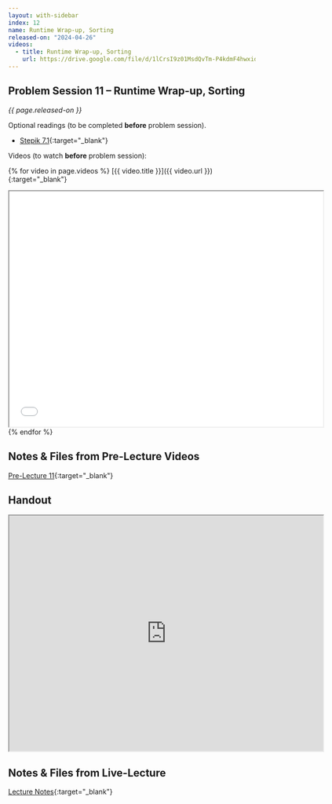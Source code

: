 ```yaml
---
layout: with-sidebar
index: 12
name: Runtime Wrap-up, Sorting
released-on: "2024-04-26"
videos:
  - title: Runtime Wrap-up, Sorting
    url: https://drive.google.com/file/d/1lCrsI9z01MsdQvTm-P4kdmF4hwxidd8P
---
```


## Problem Session 11 – Runtime Wrap-up, Sorting

_{{ page.released-on }}_

Optional readings (to be completed **before** problem session). 
- [Stepik 7.1](https://stepik.org/lesson/717447/step/1?unit=718356){:target="_blank"}

Videos (to watch **before** problem session):

{% for video in page.videos %}
[{{ video.title }}]({{ video.url }}){:target="_blank"}

<iframe src="{{ video.url }}/preview" width="640" height="480" allow="autoplay"></iframe>
{% endfor %}

## Notes & Files from Pre-Lecture Videos

[Pre-Lecture 11](https://github.com/ucsd-cse12-sp24/ucsd-cse12-sp24.github.io/tree/main/_pre-lectures/lecture-11){:target="_blank"}

## Handout

<iframe src="https://drive.google.com/file/d/1Cj9tA__ciFcxchHMHh-rHhkhQvnHtAyH/preview" width="640" height="480" allow="autoplay"></iframe>

## Notes & Files from Live-Lecture

[Lecture Notes](https://github.com/ucsd-cse12-sp24/ucsd-cse12-sp24.github.io/tree/main/_lectures/lecture-11){:target="_blank"}
